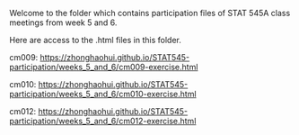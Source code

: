 Welcome to the folder which contains participation files of STAT 545A class meetings from week 5 and 6.

Here are access to the .html files in this folder.

cm009:  https://zhonghaohui.github.io/STAT545-participation/weeks_5_and_6/cm009-exercise.html

cm010:  https://zhonghaohui.github.io/STAT545-participation/weeks_5_and_6/cm010-exercise.html
        
cm012:  https://zhonghaohui.github.io/STAT545-participation/weeks_5_and_6/cm012-exercise.html
